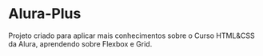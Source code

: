 # Alura-Plus
Projeto criado para aplicar mais conhecimentos sobre o Curso HTML&amp;CSS da Alura, aprendendo sobre Flexbox e Grid.
